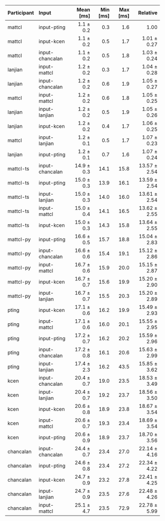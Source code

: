 | Participant | Input | Mean [ms] | Min [ms] | Max [ms] | Relative |
|:---|:---|---:|---:|---:|---:|
| mattcl | input-pting | 1.1 ± 0.2 | 0.3 | 1.6 | 1.00 |
| mattcl | input-kcen | 1.1 ± 0.2 | 0.5 | 1.7 | 1.01 ± 0.27 |
| mattcl | input-chancalan | 1.1 ± 0.2 | 0.5 | 1.8 | 1.03 ± 0.24 |
| lanjian | input-mattcl | 1.2 ± 0.2 | 0.3 | 1.7 | 1.04 ± 0.28 |
| lanjian | input-chancalan | 1.2 ± 0.2 | 0.6 | 1.9 | 1.05 ± 0.27 |
| mattcl | input-mattcl | 1.2 ± 0.2 | 0.6 | 1.8 | 1.05 ± 0.25 |
| lanjian | input-lanjian | 1.2 ± 0.2 | 0.5 | 1.9 | 1.05 ± 0.26 |
| lanjian | input-kcen | 1.2 ± 0.2 | 0.4 | 1.7 | 1.06 ± 0.25 |
| mattcl | input-lanjian | 1.2 ± 0.1 | 0.5 | 1.7 | 1.07 ± 0.23 |
| lanjian | input-pting | 1.2 ± 0.1 | 0.7 | 1.6 | 1.07 ± 0.24 |
| mattcl-ts | input-chancalan | 14.9 ± 0.3 | 14.1 | 15.8 | 13.57 ± 2.54 |
| mattcl-ts | input-pting | 15.0 ± 0.3 | 13.9 | 16.1 | 13.59 ± 2.54 |
| mattcl-ts | input-lanjian | 15.0 ± 0.3 | 14.0 | 16.0 | 13.61 ± 2.54 |
| mattcl-ts | input-mattcl | 15.0 ± 0.4 | 14.1 | 16.5 | 13.62 ± 2.55 |
| mattcl-ts | input-kcen | 15.0 ± 0.3 | 14.3 | 15.8 | 13.64 ± 2.55 |
| mattcl-py | input-pting | 16.6 ± 0.5 | 15.7 | 18.8 | 15.04 ± 2.83 |
| mattcl-py | input-chancalan | 16.6 ± 0.6 | 15.4 | 19.1 | 15.12 ± 2.86 |
| mattcl-py | input-mattcl | 16.7 ± 0.6 | 15.9 | 20.0 | 15.15 ± 2.87 |
| mattcl-py | input-kcen | 16.7 ± 0.7 | 15.6 | 19.9 | 15.20 ± 2.90 |
| mattcl-py | input-lanjian | 16.7 ± 0.7 | 15.5 | 20.3 | 15.20 ± 2.89 |
| pting | input-kcen | 17.1 ± 0.6 | 16.2 | 19.9 | 15.49 ± 2.93 |
| pting | input-mattcl | 17.1 ± 0.6 | 16.0 | 20.1 | 15.55 ± 2.95 |
| pting | input-pting | 17.2 ± 0.7 | 16.2 | 20.2 | 15.59 ± 2.96 |
| pting | input-chancalan | 17.2 ± 0.8 | 16.1 | 20.6 | 15.63 ± 2.99 |
| pting | input-lanjian | 17.4 ± 2.3 | 16.2 | 43.5 | 15.85 ± 3.62 |
| kcen | input-chancalan | 20.4 ± 0.7 | 19.0 | 23.5 | 18.53 ± 3.49 |
| kcen | input-lanjian | 20.4 ± 0.7 | 19.2 | 23.7 | 18.56 ± 3.50 |
| kcen | input-kcen | 20.6 ± 0.8 | 18.9 | 23.8 | 18.67 ± 3.54 |
| kcen | input-mattcl | 20.6 ± 0.7 | 19.3 | 23.4 | 18.69 ± 3.54 |
| kcen | input-pting | 20.6 ± 0.9 | 18.9 | 23.7 | 18.70 ± 3.56 |
| chancalan | input-chancalan | 24.4 ± 0.7 | 23.4 | 27.0 | 22.14 ± 4.16 |
| chancalan | input-pting | 24.6 ± 0.8 | 23.4 | 27.2 | 22.34 ± 4.22 |
| chancalan | input-kcen | 24.7 ± 0.9 | 23.2 | 27.8 | 22.41 ± 4.25 |
| chancalan | input-lanjian | 24.7 ± 0.9 | 23.5 | 27.6 | 22.48 ± 4.26 |
| chancalan | input-mattcl | 25.1 ± 4.7 | 23.5 | 72.9 | 22.78 ± 5.99 |
